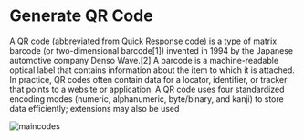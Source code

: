 # Generate QR Code
 A QR code (abbreviated from Quick Response code) is a type of matrix barcode (or two-dimensional barcode[1]) invented in 1994 by the Japanese automotive company Denso Wave.[2] A barcode is a machine-readable optical label that contains information about the item to which it is attached. In practice, QR codes often contain data for a locator, identifier, or tracker that points to a website or application. A QR code uses four standardized encoding modes (numeric, alphanumeric, byte/binary, and kanji) to store data efficiently; extensions may also be used

![maincodes](https://user-images.githubusercontent.com/60054130/120270427-35185680-c2c7-11eb-93a5-d6e0d4483edc.png)
